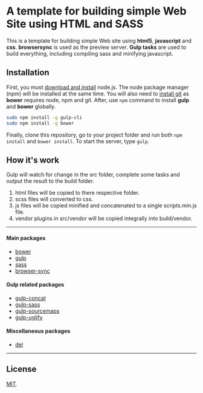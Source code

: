 # A template for building simple Web Site using HTML and SASS

This is a template for building simple Web site using **html5**, **javascript** and **css**.  **browsersync** is used as the preview server.
**Gulp tasks** are used to build everything, including compiling sass and minifying javascript.

## Installation

First, you must [download and install](https://nodejs.org/) node.js.  The node package manager (npm) will be installed at the same time.
You will also need to [install git](https://git-scm.com/) as **bower** requires node, npm and git.
After, use `npm` command to install **gulp** and **bower** globally.

```bash
sudo npm install -g gulp-cli
sudo npm install -g bower
```

Finally, clone this repository, go to your project folder and run both `npm install` and `bower install`.  To start the server, type `gulp`.

## How it's work

Gulp will watch for change in the src folder, complete some tasks and output the result to the build folder.

1. html files will be copied to there respective folder.
2. scss files will converted to css.
3. js files will be copied minified and concatenated to a single scripts.min.js file.
4. vendor plugins in src/vendor will be copied integrally into build/vendor.

---

#### Main packages

* [bower](http://bower.io/)
* [gulp](http://gulpjs.com/)
* [sass](http://sass-lang.com/)
* [browser-sync](https://www.browsersync.io/)

#### Gulp related packages

* [gulp-concat](https://www.npmjs.com/package/gulp-concat)
* [gulp-sass](https://www.npmjs.com/package/gulp-sass)
* [gulp-sourcemaps](https://www.npmjs.com/package/gulp-sourcemaps)
* [gulp-uglify](https://www.npmjs.com/package/gulp-uglify)

#### Miscellaneous packages

* [del](https://www.npmjs.com/package/del)

---

## License

[MIT](./LICENSE).
